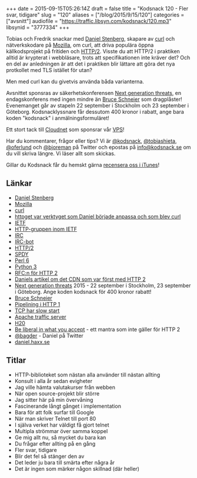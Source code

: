 +++
date = 2015-09-15T05:26:14Z
draft = false
title = "Kodsnack 120 - Fler svar, tidigare"
slug = "120"
aliases = ["/blog/2015/9/15/120"]
categories = ["avsnitt"]
audiofile = "https://traffic.libsyn.com/kodsnack/120.mp3"
libsynid = "3777334"
+++

Tobias och Fredrik snackar med [Daniel Stenberg](https://twitter.com/bagder), skapare av [curl](http://curl.haxx.se/) och nätverkskodare på [Mozilla](https://www.mozilla.org/sv-SE/), om curl, att driva populära öppna källkodsprojekt på fritiden och [HTTP/2](https://http2.github.io/). Visste du att HTTP/2 i praktiken alltid är krypterat i webbläsare, trots att specifikationen inte kräver det? Och en del av anledningen är att det i praktiken blir lättare att göra det nya protkollet med TLS istället för utan?

Men med curl kan du givetvis använda båda varianterna.

Avsnittet sponsras av säkerhetskonferensen [Next generation threats](http://www.nextgenerationthreats.se), en endagskonferens med ingen mindre än [Bruce Schneier](https://en.wikipedia.org/wiki/Bruce_Schneier) som dragplåster! Evenemanget går av stapeln 22 september i Stockholm och 23 september i Göteborg. Kodsnacklyssnare får dessutom 400 kronor i rabatt, ange bara koden "kodsnack" i anmälningsformuläret!

Ett stort tack till [Cloudnet](http://www.cloudnet.se) som sponsrar vår [VPS](http://en.wikipedia.org/wiki/Virtual_private_server)!

Har du kommentarer, frågor eller tips? Vi är [@kodsnack](https://www.twitter.com/kodsnack), [@tobiashieta](https://www.twitter.com/tobiashieta), [@oferlund](https://www.twitter.com/oferlund) och [@bjoreman](https://www.twitter.com/bjoreman) på Twitter och epostas på [info@kodsnack.se](mailto:info@kodsnack.se) om du vill skriva längre. Vi läser allt som skickas.

Gillar du Kodsnack får du hemskt gärna [recensera oss i iTunes](http://itunes.apple.com/se/podcast/kodsnack/id561631498?l=en)!

## Länkar ##
* [Daniel Stenberg](https://twitter.com/bagder)
* [Mozilla](https://www.mozilla.org/sv-SE/)
* [curl](http://curl.haxx.se/)
* [httpget var verktyget som Daniel började anpassa och som blev curl](http://curl.haxx.se/docs/history.html)
* [IETF](https://en.wikipedia.org/wiki/Internet_Engineering_Task_Force)
* [HTTP-gruppen inom IETF](http://datatracker.ietf.org/wg/httpbis/documents/)
* [IRC](https://en.wikipedia.org/wiki/Internet_Relay_Chat)
* [IRC-bot](https://en.wikipedia.org/wiki/IRC_bot)
* [HTTP/2](https://http2.github.io/)
* [SPDY](http://tools.ietf.org/html/draft-mbelshe-httpbis-spdy-00)
* [Perl 6](https://en.wikipedia.org/wiki/Perl_6)
* [Python 3](https://wiki.python.org/moin/Python2orPython3)
* [RFC:n för HTTP 2](https://tools.ietf.org/html/rfc7540)
* [Daniels artikel om det CDN som var först med HTTP 2](http://daniel.haxx.se/blog/2015/08/27/content-over-http2/)
* [Next generation threats](http://www.nextgenerationthreats.se) 2015 - 22 september i Stockholm, 23 september i Göteborg. Ange koden kodsnack för 400 kronor rabatt!
* [Bruce Schneier](https://en.wikipedia.org/wiki/Bruce_Schneier)
* [Pipelining i HTTP 1](https://en.wikipedia.org/wiki/HTTP_pipelining)
* [TCP har slow start](https://en.wikipedia.org/wiki/Slow-start)
* [Apache traffic server](http://trafficserver.apache.org/)
* [H20](https://h2o.examp1e.net/)
* [Be liberal in what you accept](https://en.wikipedia.org/wiki/Robustness_principle) - ett mantra som inte gäller för HTTP 2
* [@bagder](https://twitter.com/bagder) - Daniel på Twitter
* [daniel.haxx.se](http://daniel.haxx.se/)

## Titlar ##
* HTTP-biblioteket som nästan alla använder till nästan allting
* Konsult i alla år sedan evigheter
* Jag ville hämta valutakurser från webben
* När open source-projekt blir större
* Jag sitter här på min övervåning
* Fascinerande långt gånget i implementation
* Bara för att folk surfar till Google
* När man skriver Telnet till port 80
* I själva verket har väldigt få gjort telnet
* Multipla strömmar över samma koppel
* Ge mig allt nu, så mycket du bara kan
* Du frågar efter allting på en gång
* Fler svar, tidigare
* Blir det fel så stänger den av
* Det leder ju bara till smärta efter några år
* Det är ingen som märker någon skillnad (där heller)